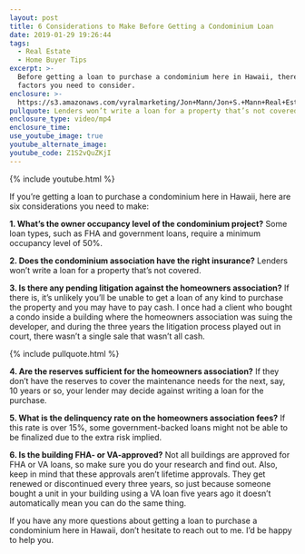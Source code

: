 ```yaml
---
layout: post
title: 6 Considerations to Make Before Getting a Condominium Loan
date: 2019-01-29 19:26:44
tags:
  - Real Estate
  - Home Buyer Tips
excerpt: >-
  Before getting a loan to purchase a condominium here in Hawaii, there are six
  factors you need to consider.
enclosure: >-
  https://s3.amazonaws.com/vyralmarketing/Jon+Mann/Jon+S.+Mann+Real+Estate-+6+Considerations+to+Make+Before+Getting+a+Condominium+Loan.mp4
pullquote: Lenders won’t write a loan for a property that’s not covered.
enclosure_type: video/mp4
enclosure_time:
use_youtube_image: true
youtube_alternate_image:
youtube_code: Z1S2vQuZKjI
---
```


{% include youtube.html %}

If you’re getting a loan to purchase a condominium here in Hawaii, here are six considerations you need to make:

**1. What’s the owner occupancy level of the condominium project?** Some loan types, such as FHA and government loans, require a minimum occupancy level of 50%.

**2. Does the condominium association have the right insurance?** Lenders won’t write a loan for a property that’s not covered.

**3. Is there any pending litigation against the homeowners association?** If there is, it’s unlikely you’ll be unable to get a loan of any kind to purchase the property and you may have to pay cash. I once had a client who bought a condo inside a building where the homeowners association was suing the developer, and during the three years the litigation process played out in court, there wasn’t a single sale that wasn’t all cash.

{% include pullquote.html %}

**4. Are the reserves sufficient for the homeowners association?** If they don’t have the reserves to cover the maintenance needs for the next, say, 10 years or so, your lender may decide against writing a loan for the purchase.

**5. What is the delinquency rate on the homeowners association fees?** If this rate is over 15%, some government-backed loans might not be able to be finalized due to the extra risk implied.

**6. Is the building FHA- or VA-approved?** Not all buildings are approved for FHA or VA loans, so make sure you do your research and find out. Also, keep in mind that these approvals aren’t lifetime approvals. They get renewed or discontinued every three years, so just because someone bought a unit in your building using a VA loan five years ago it doesn’t automatically mean you can do the same thing.

If you have any more questions about getting a loan to purchase a condominium here in Hawaii, don’t hesitate to reach out to me. I’d be happy to help you.